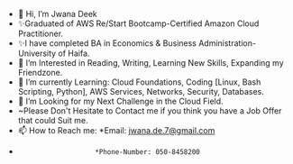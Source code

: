 - 👋 Hi, I’m Jwana Deek
- ✨Graduated of AWS Re/Start Bootcamp-Certified Amazon Cloud Practitioner.
- ✨I have completed BA in Economics & Business Administration-University of Haifa.
- 👀 I’m Interested in Reading, Writing, Learning New Skills, Expanding my Friendzone.
- 🌱 I’m currently Learning: Cloud Foundations, Coding [Linux, Bash Scripting, Python], AWS Services, Networks, Security, Databases.
- 💞️ I’m Looking for my Next Challenge in the Cloud Field.
- ~Please Don't Hesitate to Contact me if you think you have a Job Offer that could Suit me.
- 📫 How to Reach me: *Email: jwana.de.7@gmail.com
-                        *Phone-Number: 050-8458200 

<!---
Jwanade/Jwanade is a ✨ special ✨ repository because its `README.md` (this file) appears on your GitHub profile.
You can click the Preview link to take a look at your changes.
--->
